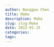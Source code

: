 ```yaml
---
author: Bangguo Chen
title: Make
description: Make
slug: slug-Make
date: 2022-01-15
categories:
tags: 
---
```


